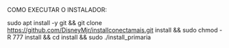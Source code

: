 COMO EXECUTAR O INSTALADOR:



sudo apt install -y git && git clone https://github.com/DisneyMjr/installconectamais.git install && sudo chmod -R 777 install && cd install && sudo ./install_primaria
